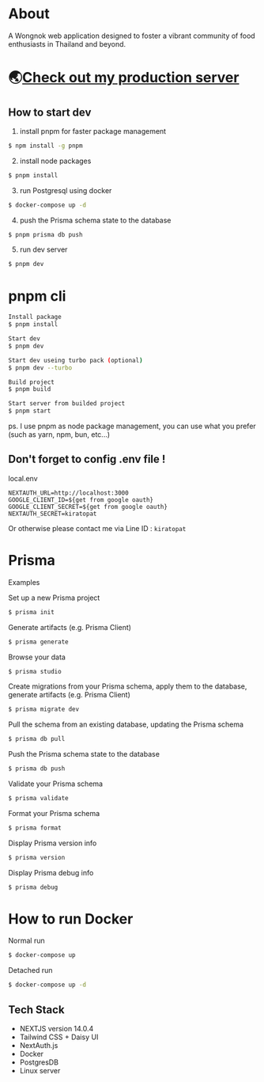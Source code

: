 # About

A Wongnok web application designed to foster a vibrant community of food enthusiasts in Thailand and beyond.

# 🌏[Check out my production server](https://kirato.cloud)

## How to start dev

1. install pnpm for faster package management

```bash
$ npm install -g pnpm
```

2. install node packages

```bash
$ pnpm install
```

3. run Postgresql using docker

```bash
$ docker-compose up -d
```

4. push the Prisma schema state to the database

```bash
$ pnpm prisma db push
```

5. run dev server

```bash
$ pnpm dev
```

# pnpm cli

```bash
Install package
$ pnpm install

Start dev
$ pnpm dev

Start dev useing turbo pack (optional)
$ pnpm dev --turbo

Build project
$ pnpm build

Start server from builded project
$ pnpm start
```

ps. I use pnpm as node package management, you can use what you prefer (such as yarn, npm, bun, etc...)

## Don't forget to config .env file !

local.env

```.env
NEXTAUTH_URL=http://localhost:3000
GOOGLE_CLIENT_ID=${get from google oauth}
GOOGLE_CLIENT_SECRET=${get from google oauth}
NEXTAUTH_SECRET=kiratopat
```

Or otherwise please contact me via Line ID : `kiratopat`

# Prisma

Examples

Set up a new Prisma project

```bash
$ prisma init
```

Generate artifacts (e.g. Prisma Client)

```bash
$ prisma generate
```

Browse your data

```bash
$ prisma studio
```

Create migrations from your Prisma schema, apply them to the database, generate artifacts (e.g. Prisma Client)

```bash
$ prisma migrate dev
```

Pull the schema from an existing database, updating the Prisma schema

```bash
$ prisma db pull
```

Push the Prisma schema state to the database

```bash
$ prisma db push
```

Validate your Prisma schema

```bash
$ prisma validate
```

Format your Prisma schema

```bash
$ prisma format
```

Display Prisma version info

```bash
$ prisma version
```

Display Prisma debug info

```bash
$ prisma debug
```

# How to run Docker

Normal run

```bash
$ docker-compose up
```

Detached run

```bash
$ docker-compose up -d
```

## Tech Stack

- NEXTJS version 14.0.4
- Tailwind CSS + Daisy UI
- NextAuth.js
- Docker
- PostgresDB
- Linux server
